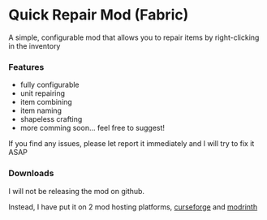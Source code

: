 # Quick Repair Mod (Fabric)

A simple, configurable mod that allows you to repair items by right-clicking in the inventory

### Features

* fully configurable
* unit repairing
* item combining
* item naming
* shapeless crafting
* more comming soon... feel free to suggest!

If you find any issues, please let report it immediately and I will try to fix it ASAP

### Downloads
I will not be releasing the mod on github. 

Instead, I have put it on 2 mod hosting platforms, 
[curseforge](https://www.curseforge.com/minecraft/mc-mods/quick-repair-mod) and
[modrinth](https://modrinth.com/mod/quick-repair)
